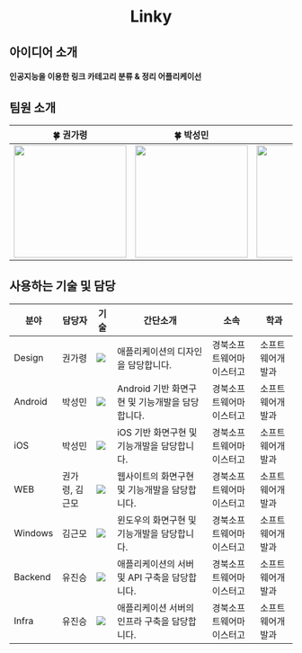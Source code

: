<div align="center">
  <h1>Linky</h1>
</div>

## 아이디어 소개
<h4>인공지능을 이용한 링크 카테고리 분류 & 정리 어플리케이선</h4>

## 팀원 소개
<table align=center>
    <thead>
        <tr>
            <th style="text-align:center;" >🍀 권가령</th>
            <th style="text-align:center;" >🍀 박성민</th>
            <th style="text-align:center;" >🍀 유진승</th>
            <th style="text-align:center;" >🍀 김근모</th>
        </tr>
    </thead>
    <tbody>
      <tr>
        <td><img width="200" src="https://avatars.githubusercontent.com/u/133763638?v=4"/></td>
        <td><img width="200" src="https://avatars.githubusercontent.com/u/133091225?v=4"/></td>
        <td><img width="200" src="https://avatars.githubusercontent.com/u/127307160?v=4"/></td>
        <td><img width="200" src="https://avatars.githubusercontent.com/u/133091216?v=4"/></td>
      </tr>
    </tbody>
</table>

## 사용하는 기술 및 담당

| 분야 | 담당자 | 기술 | 간단소개 | 소속 | 학과 |
| ------------- | ---------------------- | -------------------------- | ----------------------- | ----------------------------  | -------------- | 
| Design  | 권가령 | <img src="https://img.shields.io/badge/Figma-F24E1E?style=flat-square&logo=figma&logoColor=white"/>| 애플리케이션의 디자인을 담당합니다. | 경북소프트웨어마이스터고 | 소프트웨어개발과 |
| Android  | 박성민 | <img src="https://img.shields.io/badge/Kotlin-000000?style=flat-square&logo=Kotlin&logoColor=white"/>| Android 기반 화면구현 및 기능개발을 담당합니다. | 경북소프트웨어마이스터고 | 소프트웨어개발과 |
| iOS | 박성민 | <img src="https://img.shields.io/badge/Swift-E0234E?style=flat-square&logo=Swift&logoColor=white"/>| iOS 기반 화면구현 및 기능개발을 담당합니다. | 경북소프트웨어마이스터고 | 소프트웨어개발과 |
| WEB | 권가령, 김근모 | <img src="https://img.shields.io/badge/React-61DAFB?style=flat-square&logo=React&logoColor=white"/>| 웹사이트의 화면구현 및 기능개발을 담당합니다. | 경북소프트웨어마이스터고 | 소프트웨어개발과 |
| Windows | 김근모 | <img src="https://img.shields.io/badge/Windows-0078D6?style=flat-square&logo=windows&logoColor=white"/> | 윈도우의 화면구현 및 기능개발을 담당합니다. | 경북소프트웨어마이스터고 | 소프트웨어개발과 |
| Backend | 유진승 | <img src="https://img.shields.io/badge/NestJS-E0234E?style=flat-square&logo=NestJS&logoColor=white"/>| 애플리케이션의 서버 및 API 구축을 담당합니다. | 경북소프트웨어마이스터고 | 소프트웨어개발과 |
| Infra | 유진승 | <img src="https://img.shields.io/badge/AWS-000000?style=flat-square&logo=amazonwebservices&logoColor=white"/>| 애플리케이션 서버의 인프라 구축을 담당합니다. | 경북소프트웨어마이스터고 | 소프트웨어개발과 |
